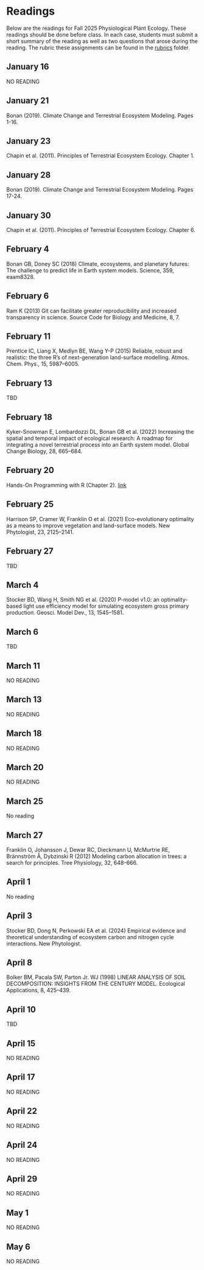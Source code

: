 # Readings
Below are the readings for Fall 2025 Physiological Plant Ecology.
These readings should be done before class. In each case, students must submit a short
summary of the reading as well as two questions that arose during the reading.
The rubric these assignments can be found in the [rubrics](../rubrics/feedback_rubric.md) folder.

## January 16
NO READING

## January 21
Bonan (2019). Climate Change and Terrestrial Ecosystem Modeling. Pages 1-16.

## January 23
Chapin et al. (2011). Principles of Terrestrial Ecosystem Ecology. Chapter 1.

## January 28
Bonan (2019). Climate Change and Terrestrial Ecosystem Modeling. Pages 17-24.

## January 30
Chapin et al. (2011). Principles of Terrestrial Ecosystem Ecology. Chapter 6.

## February 4
Bonan GB, Doney SC (2018) Climate, ecosystems, and planetary futures: The challenge to 
predict life in Earth system models. Science, 359, eaam8328.

## February 6
Ram K (2013) Git can facilitate greater reproducibility and increased transparency in 
science. Source Code for Biology and Medicine, 8, 7.

## February 11
Prentice IC, Liang X, Medlyn BE, Wang Y-P (2015) Reliable, robust and realistic: the 
three R’s of next-generation land-surface modelling. Atmos. Chem. Phys., 15, 5987–6005.

## February 13
TBD

## February 18
Kyker-Snowman E, Lombardozzi DL, Bonan GB et al. (2022) Increasing the spatial and 
temporal impact of ecological research: A roadmap for integrating a novel terrestrial 
process into an Earth system model. Global Change Biology, 28, 665–684.

## February 20
Hands-On Programming with R (Chapter 2). [link](https://rstudio-education.github.io/hopr/basics.html)

## February 25
Harrison SP, Cramer W, Franklin O et al. (2021) Eco-evolutionary optimality as a means 
to improve vegetation and land-surface models. New Phytologist, 23, 2125–2141.

## February 27
TBD

## March 4
Stocker BD, Wang H, Smith NG et al. (2020) P-model v1.0: an optimality-based light use 
efficiency model for simulating ecosystem gross primary production. Geosci. Model Dev., 13, 1545–1581.

## March 6
TBD

## March 11
NO READING

## March 13
NO READING

## March 18
NO READING

## March 20
NO READING

## March 25
No reading

## March 27
Franklin O, Johansson J, Dewar RC, Dieckmann U, McMurtrie RE, Brännström Å, Dybzinski R (2012) 
Modeling carbon allocation in trees: a search for principles. Tree Physiology, 32, 648–666.

## April 1
No reading

## April 3
Stocker BD, Dong N, Perkowski EA et al. (2024) Empirical evidence and theoretical 
understanding of ecosystem carbon and nitrogen cycle interactions. New Phytologist.

## April 8
Bolker BM, Pacala SW, Parton Jr. WJ (1998) 
LINEAR ANALYSIS OF SOIL DECOMPOSITION: INSIGHTS FROM THE CENTURY MODEL. 
Ecological Applications, 8, 425–439.

## April 10
TBD

## April 15
NO READING

## April 17
NO READING

## April 22
NO READING

## April 24
NO READING

## April 29
NO READING

## May 1
NO READING

## May 6
NO READING